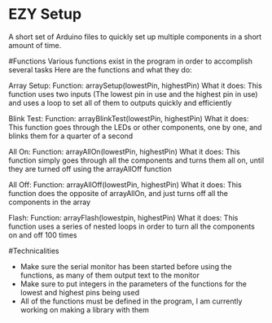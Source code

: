 # EZY Setup  
A short set of Arduino files to quickly set up multiple components in a short amount of time.

#Functions
Various functions exist in the program in order to accomplish several tasks
Here are the functions and what they do:

Array Setup:
Function: arraySetup(lowestPin, highestPin)
What it does: This function uses two inputs (The lowest pin in use and the highest pin in use) and uses a loop to set all of them to outputs quickly and efficiently
  
Blink Test:
Function: arrayBlinkTest(lowestPin, highestPin)
What it does: This function goes through the LEDs or other components, one by one, and blinks them for a quarter of a second
  
All On:
Function: arrayAllOn(lowestPin, highestPin)
What it does: This function simply goes through all the components and turns them all on, until they are turned off using the arrayAllOff function 
  
All Off:
Function: arrayAllOff(lowestPin, highestPin)
What it does: This function does the opposite of arrayAllOn, and just turns off all the components in the array
  
Flash:
Function: arrayFlash(lowestpin, highestPin)
What it does: This function uses a series of nested loops in order to turn all the components on and off 100 times

#Technicalities 
- Make sure the serial monitor has been started before using the functions, as many of them output text to the monitor
- Make sure to put integers in the parameters of the functions for the lowest and highest pins being used
- All of the functions must be defined in the program, I am currently working on making a library with them 
